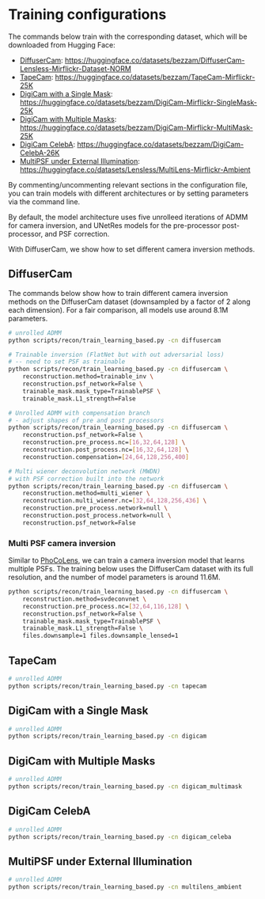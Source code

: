 # Training configurations

The commands below train with the corresponding dataset, which will be downloaded from Hugging Face:

- [DiffuserCam](#diffusercam): https://huggingface.co/datasets/bezzam/DiffuserCam-Lensless-Mirflickr-Dataset-NORM 
- [TapeCam](#tapecam): https://huggingface.co/datasets/bezzam/TapeCam-Mirflickr-25K
- [DigiCam with a Single Mask](#digicam-with-a-single-mask): https://huggingface.co/datasets/bezzam/DigiCam-Mirflickr-SingleMask-25K
- [DigiCam with Multiple Masks](#digicam-with-multiple-masks): https://huggingface.co/datasets/bezzam/DigiCam-Mirflickr-MultiMask-25K
- [DigiCam CelebA](#digicam-celeba): https://huggingface.co/datasets/bezzam/DigiCam-CelebA-26K
- [MultiPSF under External Illumination](#multipsf-under-external-illumination): https://huggingface.co/datasets/Lensless/MultiLens-Mirflickr-Ambient

By commenting/uncommenting relevant sections in the configuration file, you can train models with different architectures or by setting parameters via the command line. 

By default, the model architecture uses five unrolleed iterations of ADMM for camera inversion, and UNetRes models for the pre-processor post-processor, and PSF correction.

With DiffuserCam, we show how to set different camera inversion methods.

## DiffuserCam

The commands below show how to train different camera inversion methods on the DiffuserCam dataset (downsampled by a factor of 2 along each dimension). For a fair comparison, all models use around 8.1M parameters.

```bash
# unrolled ADMM
python scripts/recon/train_learning_based.py -cn diffusercam

# Trainable inversion (FlatNet but with out adversarial loss)
# -- need to set PSF as trainable
python scripts/recon/train_learning_based.py -cn diffusercam \
    reconstruction.method=trainable_inv \
    reconstruction.psf_network=False \
    trainable_mask.mask_type=TrainablePSF \
	trainable_mask.L1_strength=False

# Unrolled ADMM with compensation branch
# - adjust shapes of pre and post processors
python scripts/recon/train_learning_based.py -cn diffusercam \
    reconstruction.psf_network=False \
    reconstruction.pre_process.nc=[16,32,64,128] \
    reconstruction.post_process.nc=[16,32,64,128] \
    reconstruction.compensation=[24,64,128,256,400]

# Multi wiener deconvolution network (MWDN) 
# with PSF correction built into the network
python scripts/recon/train_learning_based.py -cn diffusercam \
    reconstruction.method=multi_wiener \
    reconstruction.multi_wiener.nc=[32,64,128,256,436] \
    reconstruction.pre_process.network=null \
    reconstruction.post_process.network=null \
    reconstruction.psf_network=False
```

### Multi PSF camera inversion

Similar to [PhoCoLens](https://phocolens.github.io/), we can train a camera inversion model that learns multiple PSFs. The training below uses the DiffuserCam dataset with its full resolution, and the number of model parameters is around 11.6M.
```bash
python scripts/recon/train_learning_based.py -cn diffusercam \
    reconstruction.method=svdeconvnet \
    reconstruction.pre_process.nc=[32,64,116,128] \
    reconstruction.psf_network=False \
    trainable_mask.mask_type=TrainablePSF \
	trainable_mask.L1_strength=False \
    files.downsample=1 files.downsample_lensed=1
```

## TapeCam

```bash
# unrolled ADMM
python scripts/recon/train_learning_based.py -cn tapecam
```

## DigiCam with a Single Mask

```bash
# unrolled ADMM
python scripts/recon/train_learning_based.py -cn digicam
```

## DigiCam with Multiple Masks

```bash
# unrolled ADMM
python scripts/recon/train_learning_based.py -cn digicam_multimask
```

## DigiCam CelebA

```bash
# unrolled ADMM
python scripts/recon/train_learning_based.py -cn digicam_celeba
```

## MultiPSF under External Illumination

```bash
# unrolled ADMM
python scripts/recon/train_learning_based.py -cn multilens_ambient
```
